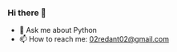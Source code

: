 ### Hi there 👋


<!-- - 🔭 I’m currently working on ... -->
<!-- - 🌱 I’m currently learning Flask -->
<!-- - 👯 I’m looking to collaborate on Web application development -->
<!-- - 🤔 I’m looking for help with ... -->
- 💬  Ask me about Python
- 📫  How to reach me: 02redant02@gmail.com
<!-- - 😄 Pronouns: ... -->
<!-- - ⚡ Fun fact: ... -->

